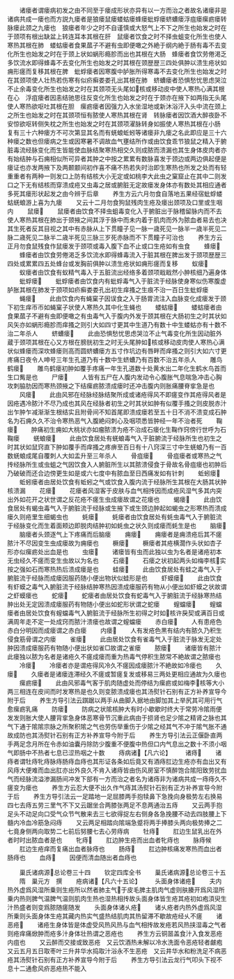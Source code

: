 <!-- { "loadSidebar": true } -->
　　诸瘘者谓瘘病初发之由不同至于瘘成形状亦异有以一方而治之者故名诸瘘非是诸病共成一瘘也而方説九瘘者是狼瘘鼠瘘蝼蛄瘘蜂瘘蚍蜉瘘蛴螬瘘浮疽瘘瘰疬瘘转脉瘘此颈之九瘘也　狼瘘者年少之时不自谨慎或大怒气上不下之所生也始发之时在于颈项有根出缺盆上转连耳本其根在肝　鼠瘘者饮食之时不择虫蛆变化所生也使人寒热其根在肺　蝼蛄瘘者食果蓏子不避有虫即便噉之外絶于纲内絶于肠有毒不去变化所生也始发之时在于颈上状如蜗形瘾胗而出也其根在大肠　蜂瘘者食饮劳倦渇乏多饮流水即得蜂毒不去变化所生也始发之时其根在颈歴歴三四处俱肿以溃生疮状如痈形瘥而复移其根在脾　蚍蜉瘘者因寒腹中胪胀所得寒毒不去变化所生也始发之时在其颈项使人壮热若伤寒有似疥癣娄娄孔出其根在肺　蛴螬瘘者恐惧愁忧思虑哭泣不止余毒变化所生也始发之时在其颈项无头尾如核或移动皮中使人寒热心满其根在心　浮疽瘘者因恚结驰思往反变化所生也始发之时在于颈亦在掖下如两指无头尾使人寒热欲呕吐其根在胆　瘰疬瘘者因强力入水坐湿地或新沐浴汗入头中流在颈上之所生也始发之时在其颈项恒有脓使人寒热其根在肾　转脉瘘者因饮酒大醉夜卧不安惊欲呕转侧失枕之所生也始发之时在其颈项濯脉转身如振使人寒热其根在小肠　复有三十六种瘘方不可次第显其名而有蜣蜋蚯蚓等诸瘘非九瘘之名此即应是三十六种瘘之数也但瘘病之生或因寒暑不调故血气壅结所作或由饮食乖节狼鼠之精入于腑脏毒流经脉变化而生皆能使血脉结聚寒热相交久则成脓而溃漏也其生身体皮肉者亦有始结肿与石痈相似所可异者其肿之中按之累累有数脉喜发于颈边或两边俱起便是瘘证也亦发两掖下及两颞颥间初作喜不痛不热若失时治即生寒热也所发之处而有轻重重者有两种一则发口上防有结核大小无定或如桃李大此虫之窠窟止在其中二则发口之下无有结核而穿溃成疮又虫毒之居或腑脏无定故瘘发身体亦有数处其相应通者多死其瘘形状起发之由今辨于后章
　　养生方云六月勿食自落地五果经宿蚍蜉蝼蛄蜣蜋游上喜为九瘘
　　又云十二月勿食狗鼠残肉生疮及瘘出颈项及口里或生咽内
　　鼠瘘
　　鼠瘘者由饮食不择虫蛆毒变化入于腑脏出于脉稽留脉内而不去使人寒热其根在肺出于颈掖之间其浮于脉中而未内着于肌肉而外为脓血者易去也决其生死者反其目视之其中有赤脉从上下贯瞳子见一脉一歳死见一脉半一歳半死见二脉二歳死见二脉半二歳半死见三脉三岁死赤脉而不下贯瞳子可治也
　　养生方云正月勿食鼠残食作鼠瘘发于颈项或毒入腹下血不止或口生疮如有虫食
　　蜂瘘
　　蜂瘘者由饮食劳倦渇乏多饮流水即得蜂毒流入于脏其根在脾出发于颈项歴歴三四处或累累四五处蜂台或发胸前俱肿以溃生疮状如痈形瘥而复移
　　蚁瘘
　　蚁瘘者由饮食有蚁精气毒入于五脏流出经络多着颈项戢戢然小肿核细乃遍身体
　　蚍蜉瘘
　　蚍蜉瘘者由饮食内有蚍蜉毒气入于脏流于经脉使身寒似伤寒腹虚胪胀其根在肺发于颈项如疥癣娄娄孔出初生痒搔之生痕不治一百日生蚍蜉瘘
　　蝇瘘
　　此由饮食内有蝇窠子因误食之入于肠胃流注入血脉变化成瘘发于颈下初生痒帀帀如蝇窠子状使人寒热久其中化生蝇也
　　蝼蛄瘘
　　蝼蛄瘘者由食果蓏子不避有虫即便噉之有虫毒气入于腹内外发于颈其根在大肠初生之时其状如风矢亦如蜗形瘾胗而痒搔之则引大如四寸更其中生道乃有数十中生蝼蛄亦有十数不治二年杀人
　　蛴螬瘘
　　此由恐惧愁忧思虑哭泣不止气毒变化所生因动脏外蔵于颈项其根在心又方根在膀胱初生之时无头尾肿如核或移动皮肉使人寒热心满状似蜂瘘而深坎蜂瘘则高而圆蛴螬瘘方五寸作坑边有唇畔而痒搔之则引大如六寸更庝痛日夜令人呻号三年生孔道乃有十数中生蛴螬乃有百数不治五年杀人
　　雕鸟鹤瘘
　　雕鸟鹤瘘初肿如覆手疼痛一年生孔道数十处黄水出二年化生鹤水鸟首而生口觜是也
　　尸瘘
　　人皆有五尸在人腹内发动令心腹胀气息喘急冲击心胸攻刺脇肋因而寒热颈掖之下结瘰疬脓溃成瘘时还冲击腹内则胀痛腰脊挛急是也
　　风瘘
　　此由风邪在经脉经脉结聚所成或诸疮得风不即瘥变作其疮得风者是因疮遇冷脓汁不尽乃成也其风在经脉者初生之时其状如肿有似覆手搔之则皮脱赤汁出乍肿乍减渐渐生根结实且附骨间不知首尾即溃成瘘若至五十日不消不溃变成石肿名为石痈久久不治令寒热恶气入腹絶闷刺心及咽项悉皆肿经一年不治者死
　　鞠瘘
　　肿痛初生痈如大桃状亦如瘤脓溃为疮不治成石瘘化生鞠作窍傍行世呼为石鞠瘘
　　蜣蜋瘘
　　此由饮食居处有蜣蜋毒气入于脏腑流于经脉所生也初生之时其状如鼠窍直下肿如覆手而痒搔之疼痹至百日有十八窍深三寸中生蜣蜋乃有一百数蜣蜋成尾自覆刺人大如盂升至三年杀人
　　骨疽瘘
　　骨疽瘘者或寒热之气抟经脉所生或虫蛆之气因饮食入人腑脏所生以其脓溃侵食于骨故名骨疽瘘也初肿后乃破破而还合边傍更生如是或六七度中有脓血至日西痛发如有针刺
　　蚯蚓瘘
　　蚯蚓瘘者由居处饮食有蚯蚓之气或饮食入腹内流于经脉所生其根在大肠其状肿核溃漏
　　花瘘
　　花瘘者风湿客于皮肤与血气相抟因而成疮风湿气多其内突出外如花开之状世谓之反花疮不瘥生虫成瘘故谓之花瘘也
　　蝎瘘
　　此由饮食居处有蝎虫毒气入于腑脏流于经脉或生掖下或生颈边肿起如蝎虫之形寒热而溃成瘘久则疮里生细蝎虫也
　　蚝瘘
　　蚝瘘者由饮食居处有蚝虫毒气入于腑脏流于经脉变化而生着面颊边即脱肉结肿初如蚝虫之状久则成瘘而蚝生是也
　　脑瘘
　　脑瘘者头颈逐气上下疼痛而后脑瘘
　　痈瘘
　　痈瘘者是痈溃疮后其不瘥脓汁不尽因变生虫成瘘故为痈瘘也
　　橛瘘
　　橛瘘者其疮横濶作头状如杏子形亦似瘰疬处出血是也
　　虫瘘
　　诸瘘皆有虫而此独以虫为名者是诸疮初本无虫经久不瘥而变生虫故以为名也
　　石瘘
　　石瘘之状初起两头如梅李核实按之强如石而寒热热后溃成瘘是也
　　蛙瘘
　　此由饮食居处有蛙之毒气入于腑脏流于经脉而成瘘因服药随小便出物状似蛙形是也
　　虾蟆瘘
　　此由饮食有虾蟆之毒气入腑脏流于经脉结肿寒热因溃成瘘服药有物从小便出如虾蟆之状故谓之虾蟆瘘也
　　蛇瘘
　　蛇瘘者由居处饮食有蛇毒气入于腑脏流于经脉寒热结肿出处无定因溃成瘘服药有物随小便出如蛇形状谓之蛇瘘
　　螲蟷瘘
　　螲蟷瘘者由居处饮食有螲蟷毒气入腑脏流于经脉所生初得之时如核许戾契或满百日或满周年走不定一处成窍而脓汁溃瘘也故谓之螲蟷瘘
　　赤白瘘
　　人有患疮色赤白分明因而成瘘谓之赤白瘘
　　内瘘
　　人有发疮色黒有结内有脓久乃积生侵食筋骨谓之内瘘
　　雀瘘
　　此由居处饮食有雀毒气入于脏流于脉发无定处肿因溃成瘘服药有物随小便出状如雀□故谓之雀瘘
　　脓瘘
　　诸瘘皆有脓汁此瘘独以脓为名者是诸疮久不瘥成瘘而重为热毒气停积生脓常不絶故谓之脓瘘也
　　冷瘘
　　冷瘘者亦是谓疮得风冷久不瘥因成瘘脓汁不絶故如冷瘘也
　　久瘘
　　久瘘者是诸瘘连滞经久不瘥或暂瘥复发或移易三两处更相应通故为久瘘也
　　瘰疬瘘
　　此由风邪毒气客于肌肉随虚处而停结为瘰疬或如梅李核等大小两三相连在皮间而时发寒热是也久则变脓溃成瘘也其汤熨针石别有正方补养宣导今附于后
　　养生方导引法云踑踞以两手从曲脚入据地由脚加其上举尻其可用行气愈瘰疬乳痛
　　防瘘
　　防病之状隂核肿大有时小歇歇时终大于常劳冷隂雨便发发则胀大使人腰背挛急身体恶寒骨节沉重此病由于损肾也足少隂之精肾之脉也其气下通于隂隂宗脉之所聚积隂之气也劳伤举重伤于少隂之经其气不冲于隂气胀不通故成防也其汤熨针石别有正方补养宣导今附于后
　　养生方导引法云正偃卧直两手两足念月所在令赤如油囊丹除防少腹重不便腹中热但口内气息出之数十不须小咽气即肠中不热者七息已涩热咽之十数
　　痔病诸【凡六论】
　　诸痔
　　诸痔者谓牡痔牝痔脉痔肠痔血痔也其形证各条如后竟又有酒痔肛边生疮亦有血出又有风痔大便难而血出肛亦出外良久不肯入诸痔皆由伤风房室不慎醉饱合隂阳致劳扰血气而经脉流溢渗漏肠间冲发下部有一方而治之者名为诸痔非为诸病共成一痔痔久不瘥变为瘘也
　　养生方云忍大便不出久作气痔其汤熨针石别有正方补养宣导今附于后
　　养生方导引法云一足踏地一足屈膝两手抱犊鼻下急挽向身极势左右换易四七去痔五劳三里气不下又云踞坐合两膝张两足不息两通治五痔
　　又云两手抱足头不动足向口受气众节气散来去三七欲得捉左右侧身各急挽腰不动去四肢腰上下髓内冷血冷筋急闷痔
　　又云两足相踏向隂端急蹙将两手捧膝头两向极势捧之二七竟身侧两向取势二七前后努腰七去心劳痔病
　　牡痔
　　肛边生鼠乳出在外者时时出脓血者是也
　　牝痔
　　肛边肿生疮而出血者牝痔也
　　脉痔候
　　肛边生疮痒而复痛出血者脉痔也
　　肠痔
　　肛边肿核痛发寒热而血出者肠痔也
　　血痔
　　因便而清血随出者血痔也




　　巢氏诸病源总论卷三十四
　　钦定四库全书
　　巢氏诸病源总论卷三十五
　　隋　巢元方　撰
　　疮病诸【凡六十五论】
　　头面身体诸疮
　　夫内热外虚爲风湿所乗则生疮所以然者肺主气于皮毛脾主肌肉气虚则肤腠开爲风湿所乗内热则脾气温脾气温则肌肉生热也湿热相抟故头面身体皆生疮其疮初如疱湏臾生汁热盛者则变爲脓随瘥随发
　　头面身体诸乆疮
　　诸乆疮者内热外虚爲风湿所乗则头面身体生疮其藏内热实气盛热结肌肉其热留滞不歇故疮经乆不瘥
　　诸恶疮
　　诸疮生身体皆是体虚受风热风热与血气相抟故发疮若风热挟湿毒之气者则疮痒痛焮肿而疮多汁身体壮热谓之恶疮也
　　养生方云铜噐盖食汁入食发恶疮内疽也
　　又云醉而交接或致恶疮　又云饮酒热未解以冷水洗面令恶疮轻者皻疱　又云五月五日取枣叶三升井华水捣取汁浴永不生恶疮　又云井华水和粉洗足不病恶疮其汤熨针石别有正方补养宣导今附于后
　　养生方导引法云龙行气叩头下视不息十二通愈风疥恶疮热不能入
